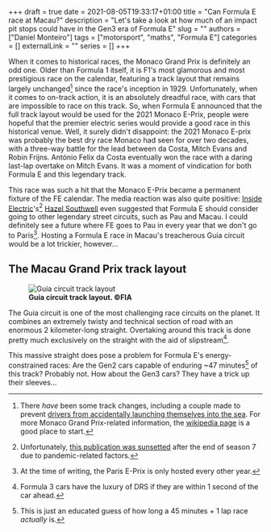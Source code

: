 +++ 
draft = true
date = 2021-08-05T19:33:17+01:00
title = "Can Formula E race at Macau?"
description = "Let's take a look at how much of an impact pit stops could have in the Gen3 era of Formula E"
slug = ""
authors = ["Daniel Monteiro"]
tags = ["motorsport", "maths", "Formula E"]
categories = []
externalLink = ""
series = []
+++

When it comes to historical races, the Monaco Grand Prix is definitely an odd one. Older than Formula 1 itself, it is F1's most glamorous and most prestigious race on the calendar, featuring a track layout that remains largely unchanged[^1] since the race's inception in 1929. Unfortunately, when it comes to on-track action, it is an absolutely dreadful race, with cars that are impossible to race on this track. So, when Formula E announced that the full track layout would be used for the 2021 Monaco E-Prix, people were hopeful that the premier electric series would provide a good race in this historical venue. Well, it surely didn't disappoint: the 2021 Monaco E-prix was probably the best dry race Monaco had seen for over two decades, with a three-way battle for the lead between da Costa, Mitch Evans and Robin Frijns. António Felix da Costa eventually won the race with a daring last-lap overtake on Mitch Evans. It was a moment of vindication for both Formula E and this legendary track.

This race was such a hit that the Monaco E-Prix became a permanent fixture of the FE calendar. The media reaction was also quite positive: [Inside Electric](https://inside-electric.com/)'s[^2] [Hazel Southwell](https://twitter.com/HSouthwellFE "Hazel's twitter profile") even suggested that Formula E should consider going to other legendary street circuits, such as Pau and Macau. I could definitely see a future where FE goes to Pau in every year that we don't go to Paris[^3]. Hosting a Formula E race in Macau's treacherous Guia circuit would be a lot trickier, however...

[^1]: There _have_ been some track changes, including a couple made to prevent [drivers from accidentally launching themselves into the sea](https://www.youtube.com/watch?v=vtxrp52PeDE "Video footage of Formula 1 driver Alberto Ascari in the monegasque sea"). For more Monaco Grand Prix-related information, the [wikipedia page](https://en.wikipedia.org/wiki/Monaco_Grand_Prix "Wikipedia page of the Monaco Grand Prix") is a good place to start.

[^2]: Unfortunately, [this publication was sunsetted](https://inside-electric.com/2021/08/a-note-to-all-our-followers/ "Inside Electric's discontinuation post") after the end of season 7 due to pandemic-related factors.

[^3]: At the time of writing, the Paris E-Prix is only hosted every other year.

## The Macau Grand Prix track layout

<figure>
    <img src="/images/wtcc-circuit-12-macau.jpg" alt="Guia circuit track layout">
    <figcaption><b>Guia circuit track layout. &#169FIA</b></figcaption>
</figure>

The Guia circuit is one of the most challenging race circuits on the planet. It combines an extremely twisty and technical section of road with an enormous 2 kilometer-long straight. Overtaking around this track is done pretty much exclusively on the straight with the aid of slipstream[^4].

This massive straight does pose a problem for Formula E's energy-constrained races: Are the Gen2 cars capable of enduring ~47 minutes[^5] of this track? Probably not. How about the Gen3 cars? They have a trick up their sleeves...

[^4]: Formula 3 cars have the luxury of DRS if they are within 1 second of the car ahead.

[^5]: This is just an educated guess of how long a 45 minutes + 1 lap race _actually_ is.
